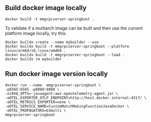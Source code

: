 ## Build docker image locally
```
docker build -t mmgrpcserver-springboot .
```
To validate if a multiarch image can be built and then use the current platform image locally, try this:
```
docker buildx create --name mybuilder --use
docker buildx build -t mmgrpcserver-springboot --platform linux/arm64/v8,linux/amd64 .
docker buildx build -t mmgrpcserver-springboot --load .
docker buildx rm mybuilder
```

## Run docker image version locally
```
docker run --name  mmgrpcserver-springboot \
-p6565:6565 -p8080:8080 \
-eJAVA_OPTS=-javaagent:aws-opentelemetry-agent.jar \
-eOTEL_EXPORTER_OTLP_ENDPOINT=http://host.docker.internal:4317/ \
-eOTEL_METRICS_EXPORTER=none \
-eOTEL_SERVICE_NAME=CustomMatchMakingFunctionJavaDocker \
-eOTEL_PROPAGATORS=b3multi \
mmgrpcserver-springboot
```